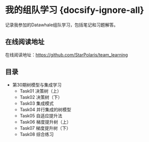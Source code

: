 # 我的组队学习 {docsify-ignore-all}
记录我参加的Datawhale组队学习，包括笔记和习题解答。

## 在线阅读地址
在线阅读地址：https://github.com/StarPolaris/team_learning

## 目录
- 第30期树模型与集成学习
    - Task01 决策树（上）
    - Task02 决策树（下）
    - Task03 集成模式
    - Task04 并行集成的树模型
    - Task05 自适应提升法
    - Task06 梯度提升树（上）
    - Task07 梯度提升树（下）
    - Task08 综合练习
